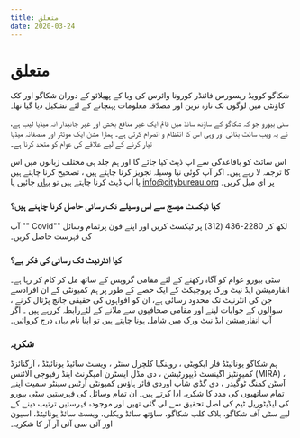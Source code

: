 ```yaml
---
title: متعلق
date: 2020-03-24
---
```


# متعلق 

شکاگو کوویڈ ریسورس فائنڈر کورونا وائرس کی وبا کے پھیلائو کے دوران شکاگو اور کک کاؤنٹی میں  لوگوں تک تازہ ترین اور مصدّقہ معلومات پہنچانے کے لئے تشکیل دیا گیا تھا۔

 سٹی بیورو جو  کہ  شکاگو کے ساؤتھ سائڈ میں قائم  ایک غیر منافع بخش اور غیر جانبدار انہ میڈیا لیب ہے،  نے یہ ویب سائٹ بنائی اور وہی  اس کا انتظام و انصرام  کرتی ہے۔    ہمارا مشن   ایک موئثر  اور منصفانہ  میڈیا تیار کرنے کے لیے  علاقے کی عوام کو  متحد کرنا ہے۔

اس سائٹ کو باقاعدگی سے اپ ڈیٹ کیا جائے گا اور ہم  جلد ہی مختلف زبانوں میں اس کا  ترجمہ لا رہے ہیں۔ اگر آپ کوئی نیا وسیلہ تجویز کرنا چاہتے ہیں ، تصحیح کرنا  چاہتے ہیں یا اپ ڈیٹ کرنا چاہتے ہیں تو [یہاں](/ur/suggest-resource/) جائیں یا [info@citybureau.org](mailto:info@citybureau.org) پر ای میل کریں۔

### کیا ٹیکسٹ میسج سے اس وسیلے تک رسائی حاصل کرنا چاہتے ہیں؟ 

 آپ "" Covid"" لکھ کر   2280-436 (312) پر ٹیکسٹ کریں اور اپنے فون پرتمام  وسائل کی  فہرست حاصل کریں۔

### کیا انٹرنیٹ تک رسائی کی فکر ہے؟

سٹی بیورو عوام کو آگاہ رکھنے کے لئے مقامی گروپس کے ساتھ مل کر کام کر رہا ہے۔ انفارمیشن ایڈ نیٹ ورک پروجیکٹ کے ایک حصے کے طور پر ہم کمیونٹی کے ان افرادسے  جن کی انٹرنیٹ تک محدود رسائی ہے، ان کو افواہوں کی حقیقی جانچ پڑتال کرنے ، سوالوں کے جوابات لینے اور مقامی صحافیوں سے ملانے کے لئےرابطہ کررہے ہیں ۔ اگر آپ انفارمیشن ایڈ نیٹ ورک میں شامل ہونا چاہتے ہیں تو اپنا نام [یہاں](https://airtable.com/shrkrEZLHrbGs8szI) درج کروائیں۔

### شکریہ

ہم شکاگو یونائیٹڈ فار ایکویٹی ، روہنگیا کلچرل سنٹر ، ویسٹ سائیڈ یونائیٹڈ ، 
آرگنائزڈ کمیونٹیز اگینسٹ ڈیپورٹیشن ، دی مڈل ایسٹرن امیگرنٹ اینڈ رفیوجی الائنس
(MIRA) ، آسٹن کمنگ ٹوگیدر ، دی گڈی شاپ اوردی فائر ہاؤس کمیونٹی آرٹس سینٹر سمیت اپنے تمام ساتھیوں کی مدد کا شکریہ ادا کرتے ہیں۔ ان  تمام وسائل  کی فہرستیں سٹی بیورو کی ایڈیٹوریل ٹیم کی اصل تحقیق سے لی گئی تھیں اور موجودہ فہرستیں ترتیب دینے کے لیے سٹی آف شکاگو، بلاک کلب شکاگو، ساؤتھ سائڈ ویکلی، ویسٹ سائڈ یونائیٹڈ، اسیون اور آئی سی آئی آر آر کا شکریہ۔
